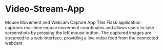 # Video-Stream-App
Mouse Movement and Webcam Capture App  This Flask application captures real-time mouse movement coordinates and allows users to take screenshots by pressing the left mouse button. The captured images are streamed to a web interface, providing a live video feed from the connected webcam.
